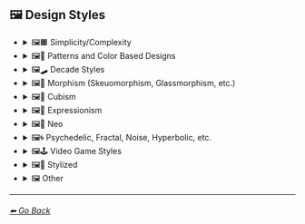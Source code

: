 ## 🖼 Design Styles

- <details><summary>🖼🟧 Simplicity/Complexity</summary>

    | Keyword        | Example      |
    | ------------- |:-------------:|
    |Simple| <img src="https://github.com/willwulfken/MidJourney-Styles-and-Keywords/blob/main/MidJourney%20Styles%20(sphere)/sphere_Simple.png?raw=true" width="256" /> | 
    |Complex| <img src="https://github.com/willwulfken/MidJourney-Styles-and-Keywords/blob/main/MidJourney%20Styles%20(sphere)/sphere_Complex.png?raw=true" width="256" /> | 
    |Detailed| <img src="https://github.com/willwulfken/MidJourney-Styles-and-Keywords/blob/main/MidJourney%20Styles%20(sphere)/sphere_detailed.png?raw=true" width="256" /> |
    |Hyperdetailed| <img src="https://github.com/willwulfken/MidJourney-Styles-and-Keywords/blob/main/MidJourney%20Styles%20(sphere)/sphere_hyperdetailed.png?raw=true" width="256" /> |
    |Minimalist| <img src="https://github.com/willwulfken/MidJourney-Styles-and-Keywords/blob/main/MidJourney%20Styles%20(sphere)/sphere_minimalist.png?raw=true" width="256" /> | 
    |Maximalist| <img src="https://github.com/willwulfken/MidJourney-Styles-and-Keywords/blob/main/MidJourney%20Styles%20(sphere)/sphere_maximalist.png?raw=true" width="256" /> | 
    |Intricate Maximalism| <img src="https://github.com/willwulfken/MidJourney-Styles-and-Keywords/blob/main/MidJourney%20Styles%20(sphere)/sphere_Intricatemaximalism.png?raw=true" width="256" /> | 
    |Flat| <img src="https://github.com/willwulfken/MidJourney-Styles-and-Keywords/blob/main/MidJourney%20Styles%20(sphere)/sphere_flat.png?raw=true" width="256" /> | 
    |Flat Design| <img src="https://github.com/willwulfken/MidJourney-Styles-and-Keywords/blob/main/MidJourney%20Styles%20(sphere)/sphere_FlatDesign.png?raw=true" width="256" /> | 
    |Ukiyo-e Flat Design| <img src="https://github.com/willwulfken/MidJourney-Styles-and-Keywords/blob/main/MidJourney%20Styles%20(sphere)/sphere_Ukiyo-eflatdesign.png?raw=true" width="256" /> | 

    </details>


- <details><summary>🖼🎨 Patterns and Color Based Designs</summary>

    | Keyword        | Example      |
    | ------------- |:-------------:|
    |Gradient| <img src="https://github.com/willwulfken/MidJourney-Styles-and-Keywords/blob/main/MidJourney%20Styles%20(sphere)/sphere_gradient.png?raw=true" width="256" /> | 
    |Vibrance| <img src="https://github.com/willwulfken/MidJourney-Styles-and-Keywords/blob/main/MidJourney%20Styles%20(sphere)/sphere_vibrance.png?raw=true" width="256" /> | 
    |Stylized| <img src="https://github.com/willwulfken/MidJourney-Styles-and-Keywords/blob/main/MidJourney%20Styles%20(sphere)/sphere_stylized.png?raw=true" width="256" /> | 
    |Pop-Art| <img src="https://github.com/willwulfken/MidJourney-Styles-and-Keywords/blob/main/MidJourney%20Styles%20(sphere)/sphere_Pop-art.png?raw=true" width="256" /> | 
    |Spectrum| <img src="https://github.com/willwulfken/MidJourney-Styles-and-Keywords/blob/main/MidJourney%20Styles%20(sphere)/sphere_Spectrum.png?raw=true" width="256" /> |
    |Confetti| <img src="https://github.com/willwulfken/MidJourney-Styles-and-Keywords/blob/main/MidJourney%20Styles%20(sphere)/sphere_Confetti.png?raw=true" width="256" /> |
    |Purity| <img src="https://github.com/willwulfken/MidJourney-Styles-and-Keywords/blob/main/MidJourney%20Styles%20(sphere)/sphere_Purity.png?raw=true" width="256" /> |
    |Funky| <img src="https://github.com/willwulfken/MidJourney-Styles-and-Keywords/blob/main/MidJourney%20Styles%20(sphere)/sphere_Funky.png?raw=true" width="256" /> |
    |Synesthesia| <img src="https://github.com/willwulfken/MidJourney-Styles-and-Keywords/blob/main/MidJourney%20Styles%20(sphere)/sphere_Synesthesia.png?raw=true" width="256" /> |
    |Knot| <img src="https://github.com/willwulfken/MidJourney-Styles-and-Keywords/blob/main/MidJourney%20Styles%20(sphere)/sphere_Knot.png?raw=true" width="256" /> |
    |Unknot| <img src="https://github.com/willwulfken/MidJourney-Styles-and-Keywords/blob/main/MidJourney%20Styles%20(sphere)/sphere_Unknot.png?raw=true" width="256" /> |
    |Patterns| <img src="https://github.com/willwulfken/MidJourney-Styles-and-Keywords/blob/main/MidJourney%20Styles%20(sphere)/sphere_patterns.png?raw=true" width="256" /> | 
    |Parametric Patterns| <img src="https://github.com/willwulfken/MidJourney-Styles-and-Keywords/blob/main/MidJourney%20Styles%20(sphere)/sphere_Parametricpatterns.png?raw=true" width="256" /> | 
    |Halftone| <img src="https://github.com/willwulfken/MidJourney-Styles-and-Keywords/blob/main/MidJourney%20Styles%20(sphere)/sphere_halftone.png?raw=true" width="256" /> | 
    |Disco| <img src="https://github.com/willwulfken/MidJourney-Styles-and-Keywords/blob/main/MidJourney%20Styles%20(sphere)/sphere_Disco.png?raw=true" width="256" /> |
    |Grid| <img src="https://github.com/willwulfken/MidJourney-Styles-and-Keywords/blob/main/MidJourney%20Styles%20(sphere)/sphere_Grid.png?raw=true" width="256" /> |
    |Checkerboard| <img src="https://github.com/willwulfken/MidJourney-Styles-and-Keywords/blob/main/MidJourney%20Styles%20(sphere)/sphere_Checkerboard.png?raw=true" width="256" /> |
    |Polka Dot| <img src="https://github.com/willwulfken/MidJourney-Styles-and-Keywords/blob/main/MidJourney%20Styles%20(sphere)/sphere_PolkaDot.png?raw=true" width="256" /> |
    |Pinstripe| <img src="https://github.com/willwulfken/MidJourney-Styles-and-Keywords/blob/main/MidJourney%20Styles%20(sphere)/sphere_Pinstripe.png?raw=true" width="256" /> |
    |Spiral| <img src="https://github.com/willwulfken/MidJourney-Styles-and-Keywords/blob/main/MidJourney%20Styles%20(sphere)/sphere_Spiral.png?raw=true" width="256" /> |
    |Camouflage| <img src="https://github.com/willwulfken/MidJourney-Styles-and-Keywords/blob/main/MidJourney%20Styles%20(sphere)/sphere_Camouflage.png?raw=true" width="256" /> |
    |Memphis Pattern| <img src="https://github.com/willwulfken/MidJourney-Styles-and-Keywords/blob/main/MidJourney%20Styles%20(sphere)/sphere_MemphisPattern.png?raw=true" width="256" /> |
    |Zebra Pattern| <img src="https://github.com/willwulfken/MidJourney-Styles-and-Keywords/blob/main/MidJourney%20Styles%20(sphere)/sphere_ZebraPattern.png?raw=true" width="256" /> |
    |Tiger Pattern| <img src="https://github.com/willwulfken/MidJourney-Styles-and-Keywords/blob/main/MidJourney%20Styles%20(sphere)/sphere_TigerPattern.png?raw=true" width="256" /> |
    |Damask Patterns| <img src="https://github.com/willwulfken/MidJourney-Styles-and-Keywords/blob/main/MidJourney%20Styles%20(sphere)/sphere_DamaskPatterns.png?raw=true" width="256" /> |
    |Diffraction Patterns| <img src="https://github.com/willwulfken/MidJourney-Styles-and-Keywords/blob/main/MidJourney%20Styles%20(sphere)/sphere_DiffractionPatterns.png?raw=true" width="256" /> |
    |Spray| <img src="https://github.com/willwulfken/MidJourney-Styles-and-Keywords/blob/main/MidJourney%20Styles%20(sphere)/sphere_Spray.png?raw=true" width="256" /> |
    |Rorschach| <img src="https://github.com/willwulfken/MidJourney-Styles-and-Keywords/blob/main/MidJourney%20Styles%20(sphere)/sphere_Rorschach.png?raw=true" width="256" /> |
    |Voronoi| <img src="https://github.com/willwulfken/MidJourney-Styles-and-Keywords/blob/main/MidJourney%20Styles%20(sphere)/sphere_Voronoi.png?raw=true" width="256" /> |
    |Risograph| <img src="https://github.com/willwulfken/MidJourney-Styles-and-Keywords/blob/main/MidJourney%20Styles%20(sphere)/sphere_risograph.png?raw=true" width="256" /> |

    </details>


- <details><summary>🖼🛹 Decade Styles</summary>

    | Keyword        | Example      |
    | ------------- |:-------------:|
    |20s| <img src="https://github.com/willwulfken/MidJourney-Styles-and-Keywords/blob/main/MidJourney%20Styles%20(sphere)/sphere_20s.png?raw=true" width="256" /> |
    |20s Pattern| <img src="https://github.com/willwulfken/MidJourney-Styles-and-Keywords/blob/main/MidJourney%20Styles%20(sphere)/sphere_20sPattern.png?raw=true" width="256" /> |
    |30s| <img src="https://github.com/willwulfken/MidJourney-Styles-and-Keywords/blob/main/MidJourney%20Styles%20(sphere)/sphere_30s.png?raw=true" width="256" /> |
    |30s Pattern| <img src="https://github.com/willwulfken/MidJourney-Styles-and-Keywords/blob/main/MidJourney%20Styles%20(sphere)/sphere_30sPattern.png?raw=true" width="256" /> |
    |40s| <img src="https://github.com/willwulfken/MidJourney-Styles-and-Keywords/blob/main/MidJourney%20Styles%20(sphere)/sphere_40s.png?raw=true" width="256" /> |
    |40s Pattern| <img src="https://github.com/willwulfken/MidJourney-Styles-and-Keywords/blob/main/MidJourney%20Styles%20(sphere)/sphere_40sPattern.png?raw=true" width="256" /> |
    |50s| <img src="https://github.com/willwulfken/MidJourney-Styles-and-Keywords/blob/main/MidJourney%20Styles%20(sphere)/sphere_50s.png?raw=true" width="256" /> | 
    |50s Pattern| <img src="https://github.com/willwulfken/MidJourney-Styles-and-Keywords/blob/main/MidJourney%20Styles%20(sphere)/sphere_50sPattern.png?raw=true" width="256" /> |
    |60s| <img src="https://github.com/willwulfken/MidJourney-Styles-and-Keywords/blob/main/MidJourney%20Styles%20(sphere)/sphere_60s.png?raw=true" width="256" /> | 
    |60s Pattern| <img src="https://github.com/willwulfken/MidJourney-Styles-and-Keywords/blob/main/MidJourney%20Styles%20(sphere)/sphere_60sPattern.png?raw=true" width="256" /> |
    |70s| <img src="https://github.com/willwulfken/MidJourney-Styles-and-Keywords/blob/main/MidJourney%20Styles%20(sphere)/sphere_70s.png?raw=true" width="256" /> | 
    |70s Pattern| <img src="https://github.com/willwulfken/MidJourney-Styles-and-Keywords/blob/main/MidJourney%20Styles%20(sphere)/sphere_70sPattern.png?raw=true" width="256" /> |
    |80s| <img src="https://github.com/willwulfken/MidJourney-Styles-and-Keywords/blob/main/MidJourney%20Styles%20(sphere)/sphere_80s.png?raw=true" width="256" /> | 
    |80s Pattern| <img src="https://github.com/willwulfken/MidJourney-Styles-and-Keywords/blob/main/MidJourney%20Styles%20(sphere)/sphere_80sPattern.png?raw=true" width="256" /> |
    |90s| <img src="https://github.com/willwulfken/MidJourney-Styles-and-Keywords/blob/main/MidJourney%20Styles%20(sphere)/sphere_90s.png?raw=true" width="256" /> | 
    |90s Pattern| <img src="https://github.com/willwulfken/MidJourney-Styles-and-Keywords/blob/main/MidJourney%20Styles%20(sphere)/sphere_90sPattern.png?raw=true" width="256" /> |
    |Y2K Design| <img src="https://github.com/willwulfken/MidJourney-Styles-and-Keywords/blob/main/MidJourney%20Styles%20(sphere)/sphere_Y2Kdesign.png?raw=true" width="256" /> | 
    |Y2K Pattern| <img src="https://github.com/willwulfken/MidJourney-Styles-and-Keywords/blob/main/MidJourney%20Styles%20(sphere)/sphere_Y2KPattern.png?raw=true" width="256" /> |
    |2000s Pattern| <img src="https://github.com/willwulfken/MidJourney-Styles-and-Keywords/blob/main/MidJourney%20Styles%20(sphere)/sphere_2000sPattern.png?raw=true" width="256" /> |
    |1980s Airbrush Art| <img src="https://github.com/willwulfken/MidJourney-Styles-and-Keywords/blob/main/MidJourney%20Styles%20(sphere)/sphere_1980sairbrushart.png?raw=true" width="256" /> | 

    </details>


- <details><summary>🖼🎰 Morphism (Skeuomorphism, Glassmorphism, etc.)</summary>

    | Keyword        | Example      |
    | ------------- |:-------------:|
    |Skeuomorphism| <img src="https://github.com/willwulfken/MidJourney-Styles-and-Keywords/blob/main/MidJourney%20Styles%20(sphere)/sphere_skeuomorphism.png?raw=true" width="256" /> | 
    |Neumorphism| <img src="https://github.com/willwulfken/MidJourney-Styles-and-Keywords/blob/main/MidJourney%20Styles%20(sphere)/sphere_neumorphism.png?raw=true" width="256" /> | 
    |Glassmorphism| <img src="https://github.com/willwulfken/MidJourney-Styles-and-Keywords/blob/main/MidJourney%20Styles%20(sphere)/sphere_glassmorphism.png?raw=true" width="256" /> | 
    |Claymorphism| <img src="https://github.com/willwulfken/MidJourney-Styles-and-Keywords/blob/main/MidJourney%20Styles%20(sphere)/sphere_claymorphism.png?raw=true" width="256" /> | 

    </details>


- <details><summary>🖼🧊 Cubism</summary>

    | Keyword        | Example      |
    | ------------- |:-------------:|
    |Cubism| <img src="https://github.com/willwulfken/MidJourney-Styles-and-Keywords/blob/main/MidJourney%20Styles%20(sphere)/sphere_cubism.png?raw=true" width="256" /> |
    |Synthetic Cubism| <img src="https://github.com/willwulfken/MidJourney-Styles-and-Keywords/blob/main/MidJourney%20Styles%20(sphere)/sphere_syntheticcubism.png?raw=true" width="256" /> |
    |Mechanistic Cubism| <img src="https://github.com/willwulfken/MidJourney-Styles-and-Keywords/blob/main/MidJourney%20Styles%20(sphere)/sphere_mechanisticcubism.png?raw=true" width="256" /> |

    </details>


- <details><summary>🖼🦋 Expressionism</summary>

    | Keyword        | Example      |
    | ------------- |:-------------:|
    |Expressionism| <img src="https://github.com/willwulfken/MidJourney-Styles-and-Keywords/blob/main/MidJourney%20Styles%20(sphere)/sphere_expressionism.png?raw=true" width="256" /> |
    |Cubo-Expressionism| <img src="https://github.com/willwulfken/MidJourney-Styles-and-Keywords/blob/main/MidJourney%20Styles%20(sphere)/sphere_cubo-expressionism.png?raw=true" width="256" /> |
    |Figurative Expressionism| <img src="https://github.com/willwulfken/MidJourney-Styles-and-Keywords/blob/main/MidJourney%20Styles%20(sphere)/sphere_figurativeexpressionism.png?raw=true" width="256" /> |
    |Abstract Expressionism| <img src="https://github.com/willwulfken/MidJourney-Styles-and-Keywords/blob/main/MidJourney%20Styles%20(sphere)/sphere_abstractexpressionism.png?raw=true" width="256" /> |

    </details>


- <details><summary>🖼🔮 Neo </summary>

    | Keyword        | Example      |
    | ------------- |:-------------:|
    |Neo-Baroque| <img src="https://github.com/willwulfken/MidJourney-Styles-and-Keywords/blob/main/MidJourney%20Styles%20(sphere)/sphere_neo-baroque.png?raw=true" width="256" /> |
    |Neo-Concretism| <img src="https://github.com/willwulfken/MidJourney-Styles-and-Keywords/blob/main/MidJourney%20Styles%20(sphere)/sphere_neo-concretism.png?raw=true" width="256" /> |
    |Neo-Byzantine| <img src="https://github.com/willwulfken/MidJourney-Styles-and-Keywords/blob/main/MidJourney%20Styles%20(sphere)/sphere_neo-byzantine.png?raw=true" width="256" /> |
    |Neo-Rococo| <img src="https://github.com/willwulfken/MidJourney-Styles-and-Keywords/blob/main/MidJourney%20Styles%20(sphere)/sphere_neo-rococo.png?raw=true" width="256" /> |

    </details>


- <details><summary>🖼🌀 Psychedelic, Fractal, Noise, Hyperbolic, etc.</summary>

    | Keyword        | Example      |
    | ------------- |:-------------:|
    |Psychedelic Design| <img src="https://github.com/willwulfken/MidJourney-Styles-and-Keywords/blob/main/MidJourney%20Styles%20(sphere)/sphere_PsychedelicDesign.png?raw=true" width="256" /> | 
    |Kaleidoscope| <img src="https://github.com/willwulfken/MidJourney-Styles-and-Keywords/blob/main/MidJourney%20Styles%20(sphere)/sphere_Kaleidoscope.png?raw=true" width="256" /> |
    |Spirograph| <img src="https://github.com/willwulfken/MidJourney-Styles-and-Keywords/blob/main/MidJourney%20Styles%20(sphere)/sphere_Spirograph.png?raw=true" width="256" /> |
    |Hyperbolic| <img src="https://github.com/willwulfken/MidJourney-Styles-and-Keywords/blob/main/MidJourney%20Styles%20(sphere)/sphere_hyperbolic.png?raw=true" width="256" /> |
    |Mandala| <img src="https://github.com/willwulfken/MidJourney-Styles-and-Keywords/blob/main/MidJourney%20Styles%20(sphere)/sphere_mandala.png?raw=true" width="256" /> |
    |Fractal| <img src="https://github.com/willwulfken/MidJourney-Styles-and-Keywords/blob/main/MidJourney%20Styles%20(sphere)/sphere_fractal.png?raw=true" width="256" /> |
    |Mandelbrot| <img src="https://github.com/willwulfken/MidJourney-Styles-and-Keywords/blob/main/MidJourney%20Styles%20(sphere)/sphere_Mandelbrot.png?raw=true" width="256" /> |
    |Newton Fractal| <img src="https://github.com/willwulfken/MidJourney-Styles-and-Keywords/blob/main/MidJourney%20Styles%20(sphere)/sphere_NewtonFractal.png?raw=true" width="256" /> |
    |Noisy| <img src="https://github.com/willwulfken/MidJourney-Styles-and-Keywords/blob/main/MidJourney%20Styles%20(sphere)/sphere_Noisy.png?raw=true" width="256" /> |
    |Noise| <img src="https://github.com/willwulfken/MidJourney-Styles-and-Keywords/blob/main/MidJourney%20Styles%20(sphere)/sphere_Noise.png?raw=true" width="256" /> |
    |Cell Noise| <img src="https://github.com/willwulfken/MidJourney-Styles-and-Keywords/blob/main/MidJourney%20Styles%20(sphere)/sphere_CellNoise.png?raw=true" width="256" /> |
    |Perlin Noise| <img src="https://github.com/willwulfken/MidJourney-Styles-and-Keywords/blob/main/MidJourney%20Styles%20(sphere)/sphere_PerlinNoise.png?raw=true" width="256" /> |
    |Simplex Noise| <img src="https://github.com/willwulfken/MidJourney-Styles-and-Keywords/blob/main/MidJourney%20Styles%20(sphere)/sphere_SimplexNoise.png?raw=true" width="256" /> |

    </details>


- <details><summary>🖼🕹 Video Game Styles</summary>

    | Keyword        | Example      |
    | ------------- |:-------------:|
    |Tetris| <img src="https://github.com/willwulfken/MidJourney-Styles-and-Keywords/blob/main/MidJourney%20Styles%20(sphere)/sphere_Tetris.png?raw=true" width="256" /> |
    |Minecraft| <img src="https://github.com/willwulfken/MidJourney-Styles-and-Keywords/blob/main/MidJourney%20Styles%20(sphere)/sphere_Minecraft.png?raw=true" width="256" /> |
    |Terraria| <img src="https://github.com/willwulfken/MidJourney-Styles-and-Keywords/blob/main/MidJourney%20Styles%20(sphere)/sphere_Terraria.png?raw=true" width="256" /> |

    </details>


- <details><summary>🖼💫 Stylized</summary>

    | Keyword        | Example      |
    | ------------- |:-------------:|
    |Layered| <img src="https://github.com/willwulfken/MidJourney-Styles-and-Keywords/blob/main/MidJourney%20Styles%20(sphere)/sphere_layered.png?raw=true" width="256" /> | 
    |Photobash| <img src="https://github.com/willwulfken/MidJourney-Styles-and-Keywords/blob/main/MidJourney%20Styles%20(sphere)/sphere_photobash.png?raw=true" width="256" /> | 
    |Bling| <img src="https://github.com/willwulfken/MidJourney-Styles-and-Keywords/blob/main/MidJourney%20Styles%20(sphere)/sphere_Bling.png?raw=true" width="256" /> |
    |Bubble Design| <img src="https://github.com/willwulfken/MidJourney-Styles-and-Keywords/blob/main/MidJourney%20Styles%20(sphere)/sphere_bubbledesign.png?raw=true" width="256" /> | 
    |Extreme Bubble Design| <img src="https://github.com/willwulfken/MidJourney-Styles-and-Keywords/blob/main/MidJourney%20Styles%20(sphere)/sphere_Extremebubbledesign.png?raw=true" width="256" /> | 
    |Lo-fi| <img src="https://github.com/willwulfken/MidJourney-Styles-and-Keywords/blob/main/MidJourney%20Styles%20(sphere)/sphere_lo-fi.png?raw=true" width="256" /> | 
    |Hi-fi| <img src="https://github.com/willwulfken/MidJourney-Styles-and-Keywords/blob/main/MidJourney%20Styles%20(sphere)/sphere_hi-fi.png?raw=true" width="256" /> |
    |Bauhaus Style| <img src="https://github.com/willwulfken/MidJourney-Styles-and-Keywords/blob/main/MidJourney%20Styles%20(sphere)/sphere_Bauhausstyle.png?raw=true" width="256" /> |  
    |Jewel Tones| <img src="https://github.com/willwulfken/MidJourney-Styles-and-Keywords/blob/main/MidJourney%20Styles%20(sphere)/sphere_Jeweltones.png?raw=true" width="256" /> | 
    |Bloom| <img src="https://github.com/willwulfken/MidJourney-Styles-and-Keywords/blob/main/MidJourney%20Styles%20(sphere)/sphere_bloom.png?raw=true" width="256" /> |
    |Urban Exploration| <img src="https://github.com/willwulfken/MidJourney-Styles-and-Keywords/blob/main/MidJourney%20Styles%20(sphere)/sphere_urbanexploration.png?raw=true" width="256" /> |
    |Postcolonial Art| <img src="https://github.com/willwulfken/MidJourney-Styles-and-Keywords/blob/main/MidJourney%20Styles%20(sphere)/sphere_postcolonialart.png?raw=true" width="256" /> |
    |Tactile Design| <img src="https://github.com/willwulfken/MidJourney-Styles-and-Keywords/blob/main/MidJourney%20Styles%20(sphere)/sphere_TactileDesign.png?raw=true" width="256" /> | 
    |Cassette Futurism| <img src="https://github.com/willwulfken/MidJourney-Styles-and-Keywords/blob/main/MidJourney%20Styles%20(sphere)/sphere_cassettefuturism.png?raw=true" width="256" /> |
    |Futurism| <img src="https://github.com/willwulfken/MidJourney-Styles-and-Keywords/blob/main/MidJourney%20Styles%20(sphere)/sphere_futurism.png?raw=true" width="256" /> |
    |New Medievalism| <img src="https://github.com/willwulfken/MidJourney-Styles-and-Keywords/blob/main/MidJourney%20Styles%20(sphere)/sphere_newmedievalism.png?raw=true" width="256" /> |
    |Pointillism| <img src="https://github.com/willwulfken/MidJourney-Styles-and-Keywords/blob/main/MidJourney%20Styles%20(sphere)/sphere_pointillism.png?raw=true" width="256" /> |
    |Art Deco| <img src="https://github.com/willwulfken/MidJourney-Styles-and-Keywords/blob/main/MidJourney%20Styles%20(sphere)/sphere_artdeco.png?raw=true" width="256" /> |
    |Synthetism| <img src="https://github.com/willwulfken/MidJourney-Styles-and-Keywords/blob/main/MidJourney%20Styles%20(sphere)/sphere_synthetism.png?raw=true" width="256" /> |
    |Fauvism| <img src="https://github.com/willwulfken/MidJourney-Styles-and-Keywords/blob/main/MidJourney%20Styles%20(sphere)/sphere_fauvism.png?raw=true" width="256" /> |
    |Muralism| <img src="https://github.com/willwulfken/MidJourney-Styles-and-Keywords/blob/main/MidJourney%20Styles%20(sphere)/sphere_muralism.png?raw=true" width="256" /> |
    |Art Nouveau| <img src="https://github.com/willwulfken/MidJourney-Styles-and-Keywords/blob/main/MidJourney%20Styles%20(sphere)/sphere_artnouveau.png?raw=true" width="256" /> |
    |Catographic| <img src="https://github.com/willwulfken/MidJourney-Styles-and-Keywords/blob/main/MidJourney%20Styles%20(sphere)/sphere_catographic.png?raw=true" width="256" /> |
    |Existential| <img src="https://github.com/willwulfken/MidJourney-Styles-and-Keywords/blob/main/MidJourney%20Styles%20(sphere)/sphere_existential.png?raw=true" width="256" /> |
    |Lettrism| <img src="https://github.com/willwulfken/MidJourney-Styles-and-Keywords/blob/main/MidJourney%20Styles%20(sphere)/sphere_lettrism.png?raw=true" width="256" /> |
    |Kitsch| <img src="https://github.com/willwulfken/MidJourney-Styles-and-Keywords/blob/main/MidJourney%20Styles%20(sphere)/sphere_kitsch.png?raw=true" width="256" /> |
    |Orphism| <img src="https://github.com/willwulfken/MidJourney-Styles-and-Keywords/blob/main/MidJourney%20Styles%20(sphere)/sphere_orphism.png?raw=true" width="256" /> |
    |Tonalism| <img src="https://github.com/willwulfken/MidJourney-Styles-and-Keywords/blob/main/MidJourney%20Styles%20(sphere)/sphere_tonalism.png?raw=true" width="256" /> |
    |Precisionism| <img src="https://github.com/willwulfken/MidJourney-Styles-and-Keywords/blob/main/MidJourney%20Styles%20(sphere)/sphere_precisionism.png?raw=true" width="256" /> |
    |Cloisonnism| <img src="https://github.com/willwulfken/MidJourney-Styles-and-Keywords/blob/main/MidJourney%20Styles%20(sphere)/sphere_cloisonnism.png?raw=true" width="256" /> |
    |Regionalism| <img src="https://github.com/willwulfken/MidJourney-Styles-and-Keywords/blob/main/MidJourney%20Styles%20(sphere)/sphere_regionalism.png?raw=true" width="256" /> |
    |Miserablism| <img src="https://github.com/willwulfken/MidJourney-Styles-and-Keywords/blob/main/MidJourney%20Styles%20(sphere)/sphere_miserablism.png?raw=true" width="256" /> |
    |Rayonism| <img src="https://github.com/willwulfken/MidJourney-Styles-and-Keywords/blob/main/MidJourney%20Styles%20(sphere)/sphere_rayonism.png?raw=true" width="256" /> |
    |Synchronism| <img src="https://github.com/willwulfken/MidJourney-Styles-and-Keywords/blob/main/MidJourney%20Styles%20(sphere)/sphere_synchronism.png?raw=true" width="256" /> |
    |Transautomatism| <img src="https://github.com/willwulfken/MidJourney-Styles-and-Keywords/blob/main/MidJourney%20Styles%20(sphere)/sphere_transautomatism.png?raw=true" width="256" /> |
    |Constructivism| <img src="https://github.com/willwulfken/MidJourney-Styles-and-Keywords/blob/main/MidJourney%20Styles%20(sphere)/sphere_constructivism.png?raw=true" width="256" /> |
    |Spectralism| <img src="https://github.com/willwulfken/MidJourney-Styles-and-Keywords/blob/main/MidJourney%20Styles%20(sphere)/sphere_spectralism.png?raw=true" width="256" /> |
    |Neoplasticism| <img src="https://github.com/willwulfken/MidJourney-Styles-and-Keywords/blob/main/MidJourney%20Styles%20(sphere)/sphere_neoplasticism.png?raw=true" width="256" /> |
    |Spatialism| <img src="https://github.com/willwulfken/MidJourney-Styles-and-Keywords/blob/main/MidJourney%20Styles%20(sphere)/sphere_spatialism.png?raw=true" width="256" /> |
    |Anachronism| <img src="https://github.com/willwulfken/MidJourney-Styles-and-Keywords/blob/main/MidJourney%20Styles%20(sphere)/sphere_anachronism.png?raw=true" width="256" /> |
    |Classicism| <img src="https://github.com/willwulfken/MidJourney-Styles-and-Keywords/blob/main/MidJourney%20Styles%20(sphere)/sphere_classicism.png?raw=true" width="256" /> |
    |Neoclassicism| <img src="https://github.com/willwulfken/MidJourney-Styles-and-Keywords/blob/main/MidJourney%20Styles%20(sphere)/sphere_neoclassicism.png?raw=true" width="256" /> |
    |Academicism| <img src="https://github.com/willwulfken/MidJourney-Styles-and-Keywords/blob/main/MidJourney%20Styles%20(sphere)/sphere_academicism.png?raw=true" width="256" /> |
    |Romanticism| <img src="https://github.com/willwulfken/MidJourney-Styles-and-Keywords/blob/main/MidJourney%20Styles%20(sphere)/sphere_romanticism.png?raw=true" width="256" /> |
    |Orientalism| <img src="https://github.com/willwulfken/MidJourney-Styles-and-Keywords/blob/main/MidJourney%20Styles%20(sphere)/sphere_orientalism.png?raw=true" width="256" /> |
    |Luminsm| <img src="https://github.com/willwulfken/MidJourney-Styles-and-Keywords/blob/main/MidJourney%20Styles%20(sphere)/sphere_luminsm.png?raw=true" width="256" /> |
    |Symbolism| <img src="https://github.com/willwulfken/MidJourney-Styles-and-Keywords/blob/main/MidJourney%20Styles%20(sphere)/sphere_symbolism.png?raw=true" width="256" /> |
    |Fish-Eye| <img src="https://github.com/willwulfken/MidJourney-Styles-and-Keywords/blob/main/MidJourney%20Styles%20(sphere)/sphere_fish-eye.png?raw=true" width="256" /> |
    |Frozen-in-Time Photograph| <img src="https://github.com/willwulfken/MidJourney-Styles-and-Keywords/blob/main/MidJourney%20Styles%20(sphere)/sphere_frozen-in-timephotograph.png?raw=true" width="256" /> |
    |Droste Effect| <img src="https://github.com/willwulfken/MidJourney-Styles-and-Keywords/blob/main/MidJourney%20Styles%20(sphere)/sphere_drosteeffect.png?raw=true" width="256" /> |
    |Lyrical Abstraction| <img src="https://github.com/willwulfken/MidJourney-Styles-and-Keywords/blob/main/MidJourney%20Styles%20(sphere)/sphere_lyricalabstraction.png?raw=true" width="256" /> |
    |Qbist| <img src="https://github.com/willwulfken/MidJourney-Styles-and-Keywords/blob/main/MidJourney%20Styles%20(sphere)/sphere_Qbist.png?raw=true" width="256" /> |
    |Oilify| <img src="https://github.com/willwulfken/MidJourney-Styles-and-Keywords/blob/main/MidJourney%20Styles%20(sphere)/sphere_Oilify.png?raw=true" width="256" /> |
    |Chakra| <img src="https://github.com/willwulfken/MidJourney-Styles-and-Keywords/blob/main/MidJourney%20Styles%20(sphere)/sphere_Chakra.png?raw=true" width="256" /> |
    |Store-Brand| <img src="https://github.com/willwulfken/MidJourney-Styles-and-Keywords/blob/main/MidJourney%20Styles%20(sphere)/sphere_Store-Brand.png?raw=true" width="256" /> |
    |Crooked| <img src="https://github.com/willwulfken/MidJourney-Styles-and-Keywords/blob/main/MidJourney%20Styles%20(sphere)/sphere_Crooked.png?raw=true" width="256" /> |
    |Cockeyed| <img src="https://github.com/willwulfken/MidJourney-Styles-and-Keywords/blob/main/MidJourney%20Styles%20(sphere)/sphere_Cockeyed.png?raw=true" width="256" /> |
    |Barbouillage| <img src="https://github.com/willwulfken/MidJourney-Styles-and-Keywords/blob/main/MidJourney%20Styles%20(sphere)/sphere_Barbouillage.png?raw=true" width="256" /> |
    |Rodilius| <img src="https://github.com/willwulfken/MidJourney-Styles-and-Keywords/blob/main/MidJourney%20Styles%20(sphere)/sphere_Rodilius.png?raw=true" width="256" /> |
    |Warhol| <img src="https://github.com/willwulfken/MidJourney-Styles-and-Keywords/blob/main/MidJourney%20Styles%20(sphere)/sphere_Warhol.png?raw=true" width="256" /> |
    |Lissajous| <img src="https://github.com/willwulfken/MidJourney-Styles-and-Keywords/blob/main/MidJourney%20Styles%20(sphere)/sphere_Lissajous.png?raw=true" width="256" /> |
    |Fourier Art| <img src="https://github.com/willwulfken/MidJourney-Styles-and-Keywords/blob/main/MidJourney%20Styles%20(sphere)/sphere_FourierArt.png?raw=true" width="256" /> |
    |Nebulous Art| <img src="https://github.com/willwulfken/MidJourney-Styles-and-Keywords/blob/main/MidJourney%20Styles%20(sphere)/sphere_NebulousArt.png?raw=true" width="256" /> |
    |Molecular| <img src="https://github.com/willwulfken/MidJourney-Styles-and-Keywords/blob/main/MidJourney%20Styles%20(sphere)/sphere_Molecular.png?raw=true" width="256" /> |
    |Aura| <img src="https://github.com/willwulfken/MidJourney-Styles-and-Keywords/blob/main/MidJourney%20Styles%20(sphere)/sphere_Aura.png?raw=true" width="256" /> |
    |Memphis Style| <img src="https://github.com/willwulfken/MidJourney-Styles-and-Keywords/blob/main/MidJourney%20Styles%20(sphere)/sphere_MemphisStyle.png?raw=true" width="256" /> |
    |Memphis Design| <img src="https://github.com/willwulfken/MidJourney-Styles-and-Keywords/blob/main/MidJourney%20Styles%20(sphere)/sphere_MemphisDesign.png?raw=true" width="256" /> |
    |Silhouette| <img src="https://github.com/willwulfken/MidJourney-Styles-and-Keywords/blob/main/MidJourney%20Styles%20(sphere)/sphere_Silhouette.png?raw=true" width="256" /> |

    </details>

- <details><summary>🖼 Other</summary>

    | Keyword        | Example      |
    | ------------- |:-------------:|
    |Topographic| <img src="https://github.com/willwulfken/MidJourney-Styles-and-Keywords/blob/main/MidJourney%20Styles%20(sphere)/sphere_topographic.png?raw=true" width="256" /> | 
    |Extreme| <img src="https://github.com/willwulfken/MidJourney-Styles-and-Keywords/blob/main/MidJourney%20Styles%20(sphere)/sphere_extreme.png?raw=true" width="256" /> | 
    |Compound Design| <img src="https://github.com/willwulfken/MidJourney-Styles-and-Keywords/blob/main/MidJourney%20Styles%20(sphere)/sphere_compounddesign.png?raw=true" width="256" /> | 
    |Anti-Design| <img src="https://github.com/willwulfken/MidJourney-Styles-and-Keywords/blob/main/MidJourney%20Styles%20(sphere)/sphere_Anti-design.png?raw=true" width="256" /> | 
    |Grunge Revival Design| <img src="https://github.com/willwulfken/MidJourney-Styles-and-Keywords/blob/main/MidJourney%20Styles%20(sphere)/sphere_Grungerevivaldesign.png?raw=true" width="256" /> | 
    |Frasurbane| <img src="https://github.com/willwulfken/MidJourney-Styles-and-Keywords/blob/main/MidJourney%20Styles%20(sphere)/sphere_Frasurbane.png?raw=true" width="256" /> | 
    |Contemporary| <img src="https://github.com/willwulfken/MidJourney-Styles-and-Keywords/blob/main/MidJourney%20Styles%20(sphere)/sphere_contemporary.png?raw=true" width="256" /> |
    |Contemporary Realism| <img src="https://github.com/willwulfken/MidJourney-Styles-and-Keywords/blob/main/MidJourney%20Styles%20(sphere)/sphere_contemporaryrealism.png?raw=true" width="256" /> |
    |Socialist Realism| <img src="https://github.com/willwulfken/MidJourney-Styles-and-Keywords/blob/main/MidJourney%20Styles%20(sphere)/sphere_socialistrealism.png?raw=true" width="256" /> |
    |American Realism| <img src="https://github.com/willwulfken/MidJourney-Styles-and-Keywords/blob/main/MidJourney%20Styles%20(sphere)/sphere_americanrealism.png?raw=true" width="256" /> |
    |Algorithmic| <img src="https://github.com/willwulfken/MidJourney-Styles-and-Keywords/blob/main/MidJourney%20Styles%20(sphere)/sphere_algorithmic.png?raw=true" width="256" /> |
    |Tachisme| <img src="https://github.com/willwulfken/MidJourney-Styles-and-Keywords/blob/main/MidJourney%20Styles%20(sphere)/sphere_tachisme.png?raw=true" width="256" /> |
    |Transavantgarde| <img src="https://github.com/willwulfken/MidJourney-Styles-and-Keywords/blob/main/MidJourney%20Styles%20(sphere)/sphere_transavantgarde.png?raw=true" width="256" /> |
    |Impressionism| <img src="https://github.com/willwulfken/MidJourney-Styles-and-Keywords/blob/main/MidJourney%20Styles%20(sphere)/sphere_impressionism.png?raw=true" width="256" /> |
    |Post-Impressionism| <img src="https://github.com/willwulfken/MidJourney-Styles-and-Keywords/blob/main/MidJourney%20Styles%20(sphere)/sphere_post-impressionism.png?raw=true" width="256" /> |
    |Costumbrismo| <img src="https://github.com/willwulfken/MidJourney-Styles-and-Keywords/blob/main/MidJourney%20Styles%20(sphere)/sphere_costumbrismo.png?raw=true" width="256" /> |
    |Biedermeier| <img src="https://github.com/willwulfken/MidJourney-Styles-and-Keywords/blob/main/MidJourney%20Styles%20(sphere)/sphere_biedermeier.png?raw=true" width="256" /> |
    |Divisionism| <img src="https://github.com/willwulfken/MidJourney-Styles-and-Keywords/blob/main/MidJourney%20Styles%20(sphere)/sphere_divisionism.png?raw=true" width="256" /> |
    |Japonism| <img src="https://github.com/willwulfken/MidJourney-Styles-and-Keywords/blob/main/MidJourney%20Styles%20(sphere)/sphere_japonism.png?raw=true" width="256" /> |
    |Purism| <img src="https://github.com/willwulfken/MidJourney-Styles-and-Keywords/blob/main/MidJourney%20Styles%20(sphere)/sphere_purism.png?raw=true" width="256" /> |
    |Verism| <img src="https://github.com/willwulfken/MidJourney-Styles-and-Keywords/blob/main/MidJourney%20Styles%20(sphere)/sphere_verism.png?raw=true" width="256" /> |
    |Intimism| <img src="https://github.com/willwulfken/MidJourney-Styles-and-Keywords/blob/main/MidJourney%20Styles%20(sphere)/sphere_intimism.png?raw=true" width="256" /> |
    |Pictorialism| <img src="https://github.com/willwulfken/MidJourney-Styles-and-Keywords/blob/main/MidJourney%20Styles%20(sphere)/sphere_pictorialism.png?raw=true" width="256" /> |
    |Tubism| <img src="https://github.com/willwulfken/MidJourney-Styles-and-Keywords/blob/main/MidJourney%20Styles%20(sphere)/sphere_tubism.png?raw=true" width="256" /> |
    |Modernismo| <img src="https://github.com/willwulfken/MidJourney-Styles-and-Keywords/blob/main/MidJourney%20Styles%20(sphere)/sphere_modernismo.png?raw=true" width="256" /> |
    |Naturalism| <img src="https://github.com/willwulfken/MidJourney-Styles-and-Keywords/blob/main/MidJourney%20Styles%20(sphere)/sphere_naturalism.png?raw=true" width="256" /> |
    |Anti| <img src="https://github.com/willwulfken/MidJourney-Styles-and-Keywords/blob/main/MidJourney%20Styles%20(sphere)/sphere_Anti.png?raw=true" width="256" /> |

    </details>
        
---
###### [⬅ Go Back](https://github.com/willwulfken/MidJourney-Styles-and-Keywords/blob/main/README.md)